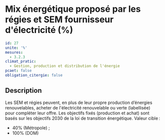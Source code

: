 # Mix énergétique proposé par les régies et SEM fournisseur d'électricité (%)
```yaml
id: 27
unite: '%'
mesures:
  - 3.2.3
climat_pratic:
  - Gestion, production et distribution de l'énergie
pcaet: false
obligation_citergie: false
```
## Description
Les SEM et régies peuvent, en plus de leur propre production d’énergies renouvelables, acheter de l'électricité renouvelable ou verte (labellisée) pour compléter leur offre. Les objectifs fixés (production et achat) sont basés sur les objectifs 2030 de la loi de transition énergétique. 
Valeur cible : 
- 40% (Métropole)  ; 
- 100% (DOM)



